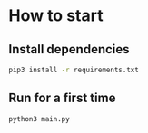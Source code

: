 # How to start

## Install dependencies
```sh
pip3 install -r requirements.txt
```

## Run for a first time
```sh
python3 main.py
```